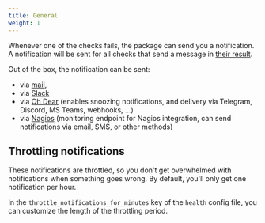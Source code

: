 ```yaml
---
title: General
weight: 1
---
```


Whenever one of the checks fails, the package can send you a notification. A notification will be sent for all checks that send a message in [their result](/docs/laravel-health/v1/basic-usage/creating-custom-checks#creating-results).

Out of the box, the notification can be sent:

- via [mail](/docs/laravel-health/v1/configuring-notifications/via-mail), 
- via [Slack](/docs/laravel-health/v1/configuring-notifications/via-slack)
- via [Oh Dear](/docs/laravel-health/v1/configuring-notifications/via-oh-dear) (enables snoozing notifications, and delivery via Telegram, Discord, MS Teams, webhooks, ...)
- via [Nagios](/docs/laravel-health/v1/configuring-notifications/via-nagios) (monitoring endpoint for Nagios integration, can send notifications via email, SMS, or other methods)

## Throttling notifications

These notifications are throttled, so you don't get overwhelmed with notifications when something goes wrong. By default, you'll only get one notification per hour.

In the `throttle_notifications_for_minutes` key of the `health` config file, you can customize the length of the throttling period.
